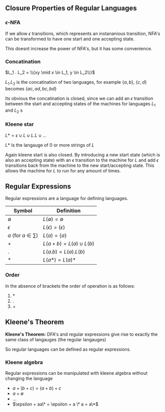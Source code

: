 ## Closure Properties of Regular Languages

### $\epsilon$-NFA

If we allow $\epsilon$ transitions, which represents an instananious transition, NFA's can be transformed to have one start and one accepting state.

This doesnt increase the power of NFA's, but it has some convenience.

### Concatination

$L_1 . L_2 = \\{xy \mid x \in L_1, y \in L_2\\}$

$L_1 . L_2$ is the concatination of two languages, for example $\{a, b\}$, $\{c, d\}$ becomes $\{ac, ad, bc, bd\}$

Its obvious the concatination is closed, since we can add an $\epsilon$ transition between the start and accepting states of the machines for languages $L_1$ and $L_2$
s
### Kleene star

$L* = {\epsilon} \cup L \cup L.L \cup ...$

$L*$ Is the langauge of 0 or more strings of $L$

Again kleene start is also closed. By introducing a new start state (which is also an accepting state) with an $\epsilon$ transition to the machine for $L$ and add $\epsilon$ transitions back from the machine to the new start/accepting state. This allows the machine for $L$ to run for any amount of times.

## Regular Expressions

Regular expressions are a language for defining languages.

| Symbol | Definition |
| --- | --- |
| $\emptyset$ | <div style="width: 150px">$L(\emptyset) = \emptyset$</div>  |
| $\epsilon$ | $L(\epsilon) = \{\epsilon\}$ |
| $a$ (for $a \in \sum$) | $L(a) = \{a\}$ |
| $+$ | $L(a+b) = L(a) \cup L(b)$ |
| $.$ | $L(a.b) = L(a) . L(b)$ |
| $*$ | $L(a*) = L(a)*$ |

### Order
In the absence of brackets the order of operation is as follows:

1. $*$
2. $.$
3. $+$

## Kleene's Theorem

__Kleene's Theorem:__ DFA's and regular expressions give rise to exactly the same class of langauges (the regular langauges)

So regular languages can be defined as regular expressions.

### Kleene algebra

Regular expressions can be manipulated with kleene algebra without changing the language

- $a + (b + c) = (a + b) + c$
- $a + \emptyset$
- ...
- $\epsilon + aa\* = \epsilon + a \* a = a\*$
